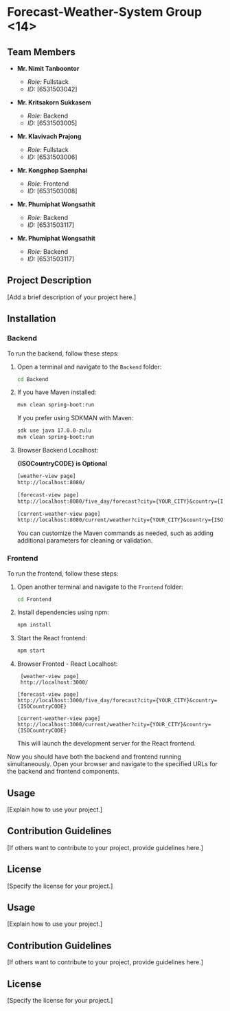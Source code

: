 # Forecast-Weather-System Group <14>

## Team Members

- **Mr. Nimit Tanboontor**
  - *Role:* Fullstack
  - *ID:* [6531503042]
  
- **Mr. Kritsakorn Sukkasem**
  - *Role:* Backend
  - *ID:* [6531503005]
  
- **Mr. Klavivach Prajong**
  - *Role:* Fullstack
  - *ID:* [6531503006]
  
- **Mr. Kongphop Saenphai**
  - *Role:* Frontend
  - *ID:* [6531503008]
  
- **Mr. Phumiphat Wongsathit**
  - *Role:* Backend
  - *ID:* [6531503117]
 
- **Mr. Phumiphat Wongsathit**
  - *Role:* Backend
  - *ID:* [6531503117]

## Project Description

[Add a brief description of your project here.]

## Installation

### Backend

To run the backend, follow these steps:

1. Open a terminal and navigate to the `Backend` folder:
    ```bash
    cd Backend
    ```

2. If you have Maven installed:
    ```bash
    mvn clean spring-boot:run
    ```

   If you prefer using SDKMAN with Maven:
    ```bash
    sdk use java 17.0.0-zulu
    mvn clean spring-boot:run
    ```
3. Browser Backend Localhost:

   **{ISOCountryCODE} is Optional**
   
    ```JSP
    [weather-view page]
    http://localhost:8080/
    ```

     ```JSP
    [forecast-view page]
    http://localhost:8080/five_day/forecast?city={YOUR_CITY}&country={ISOCountryCODE}
    ```

     ```JSP
    [current-weather-view page]
    http://localhost:8080/current/weather?city={YOUR_CITY}&country={ISOCountryCODE}
    ```

    

   You can customize the Maven commands as needed, such as adding additional parameters for cleaning or validation.

### Frontend

To run the frontend, follow these steps:

1. Open another terminal and navigate to the `Frontend` folder:
    ```bash
    cd Frontend
    ```

2. Install dependencies using npm:
    ```bash
    npm install
    ```

3. Start the React frontend:
    ```bash
    npm start
    ```

4. Browser Fronted - React Localhost:

   ```React
    [weather-view page]
    http://localhost:3000/
    ```

     ```React
    [forecast-view page]
    http://localhost:3000/five_day/forecast?city={YOUR_CITY}&country={ISOCountryCODE}
    ```

     ```React
    [current-weather-view page]
    http://localhost:3000/current/weather?city={YOUR_CITY}&country={ISOCountryCODE}
    ```

   This will launch the development server for the React frontend.

Now you should have both the backend and frontend running simultaneously. Open your browser and navigate to the specified URLs for the backend and frontend components.

## Usage

[Explain how to use your project.]

## Contribution Guidelines

[If others want to contribute to your project, provide guidelines here.]

## License

[Specify the license for your project.]


## Usage

[Explain how to use your project.]

## Contribution Guidelines

[If others want to contribute to your project, provide guidelines here.]

## License

[Specify the license for your project.]


